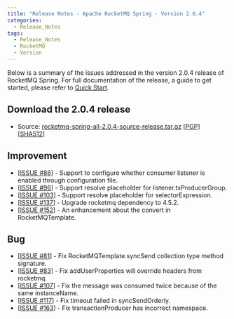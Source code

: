 ```yaml
---
title: "Release Notes - Apache RocketMQ Spring - Version 2.0.4"
categories:
  - Release_Notes
tags:
  - Release_Notes
  - RocketMQ
  - Version
---
```


Below is a summary of the issues addressed in the version 2.0.4 release of RocketMQ Spring. For full documentation of the release, a guide to get started, please refer to [Quick Start](https://github.com/apache/rocketmq-spring).


<h2> Download the 2.0.4 release</h2>
    
* Source: [rocketmq-spring-all-2.0.4-source-release.tar.gz](https://www.apache.org/dyn/closer.cgi?path=rocketmq/rocketmq-spring/2.0.4/rocketmq-spring-all-2.0.4-source-release.tar.gz) [[PGP](https://www.apache.org/dist/rocketmq/rocketmq-spring/2.0.4/rocketmq-spring-all-2.0.4-source-release.tar.gz.asc)] [[SHA512](https://www.apache.org/dist/rocketmq/rocketmq-spring/2.0.4/rocketmq-spring-all-2.0.4-source-release.tar.gz.sha512)]

## Improvement
<ul>
<li>[<a href='https://github.com/apache/rocketmq-spring/pull/87'>ISSUE #86</a>] -  Support to configure whether consumer listener is enabled through configuration file.
</li>
<li>[<a href='https://github.com/apache/rocketmq-spring/pull/97'>ISSUE #96</a>] -  Support resolve  placeholder for listener.txProducerGroup.
</li>
<li>[<a href='https://github.com/apache/rocketmq-spring/pull/129'>ISSUE #103</a>] -  Support resolve placeholder for selectorExpression.
</li>
<li>[<a href='https://github.com/apache/rocketmq-spring/pull/137'>ISSUE #137</a>] -  Upgrade rocketmq dependency to 4.5.2.
</li>
<li>[<a href='https://github.com/apache/rocketmq-spring/pull/152'>ISSUE #152</a>] -  An enhancement about the convert in RocketMQTemplate.
</li>
</ul>

## Bug
<ul>
<li>[<a href='https://github.com/apache/rocketmq-spring/pull/150'>ISSUE #81</a>] -  Fix RocketMQTemplate.syncSend collection type method signature.
</li>
<li>[<a href='https://github.com/apache/rocketmq-spring/pull/84'>ISSUE #83</a>] -  Fix addUserProperties will override headers from rocketmq.
</li>
<li>[<a href='https://github.com/apache/rocketmq-spring/pull/138'>ISSUE #107</a>] -  Fix the message was consumed twice because of the same instanceName.
</li>
<li>[<a href='https://github.com/apache/rocketmq-spring/pull/119'>ISSUE #117</a>] -  Fix timeout failed in syncSendOrderly.
</li>
<li>[<a href='https://github.com/apache/rocketmq-spring/pull/164'>ISSUE #163</a>] -  Fix transactionProducer has incorrect namespace.
</li>
</ul>